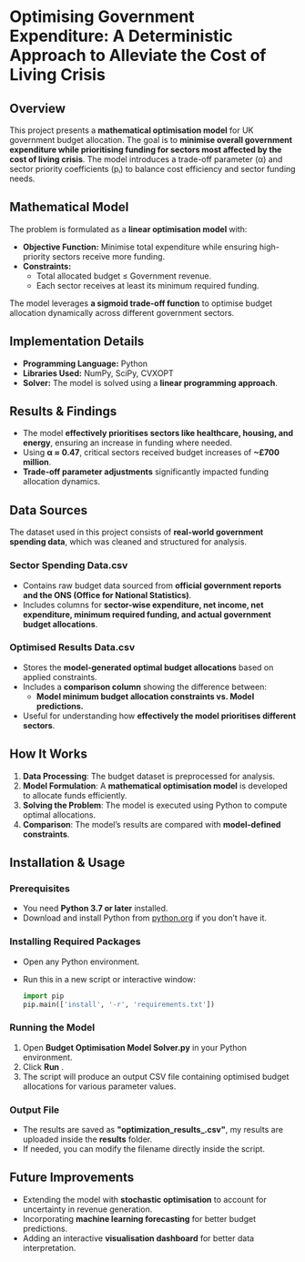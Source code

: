 # Optimising Government Expenditure: A Deterministic Approach to Alleviate the Cost of Living Crisis

## Overview
This project presents a **mathematical optimisation model** for UK government budget allocation. The goal is to **minimise overall government expenditure while prioritising funding for sectors most affected by the cost of living crisis**. The model introduces a trade-off parameter (α) and sector priority coefficients (pᵢ) to balance cost efficiency and sector funding needs.

## Mathematical Model
The problem is formulated as a **linear optimisation model** with:
- **Objective Function:** Minimise total expenditure while ensuring high-priority sectors receive more funding.
- **Constraints:**
  - Total allocated budget ≤ Government revenue.
  - Each sector receives at least its minimum required funding.

The model leverages **a sigmoid trade-off function** to optimise budget allocation dynamically across different government sectors.

## Implementation Details
- **Programming Language:** Python
- **Libraries Used:** NumPy, SciPy, CVXOPT
- **Solver:** The model is solved using a **linear programming approach**.

## Results & Findings
- The model **effectively prioritises sectors like healthcare, housing, and energy**, ensuring an increase in funding where needed.
- Using **α ≈ 0.47**, critical sectors received budget increases of **~£700 million**.
- **Trade-off parameter adjustments** significantly impacted funding allocation dynamics.

## Data Sources
The dataset used in this project consists of **real-world government spending data**, which was cleaned and structured for analysis.

### **Sector Spending Data.csv**
- Contains raw budget data sourced from **official government reports and the ONS (Office for National Statistics)**.
- Includes columns for **sector-wise expenditure, net income, net expenditure, minimum required funding, and actual government budget allocations**.

### **Optimised Results Data.csv**
- Stores the **model-generated optimal budget allocations** based on applied constraints.
- Includes a **comparison column** showing the difference between:
  - **Model minimum budget allocation constraints vs. Model predictions.**
- Useful for understanding how **effectively the model prioritises different sectors**.

## How It Works
1. **Data Processing**: The budget dataset is preprocessed for analysis.
2. **Model Formulation**: A **mathematical optimisation model** is developed to allocate funds efficiently.
3. **Solving the Problem**: The model is executed using Python to compute optimal allocations.
4. **Comparison**: The model’s results are compared with **model-defined constraints**.

## Installation & Usage

### Prerequisites
- You need **Python 3.7 or later** installed.
- Download and install Python from [python.org](https://www.python.org/downloads/) if you don’t have it.

### Installing Required Packages
- Open any Python environment.
- Run this in a new script or interactive window:

  ```python
  import pip
  pip.main(['install', '-r', 'requirements.txt'])
  ```
### Running the Model
1. Open **Budget Optimisation Model Solver.py** in your Python environment.
2. Click **Run** .
3. The script will produce an output CSV file containing optimised budget allocations for various parameter values.

### Output File
- The results are saved as **"optimization_results_<timestamp>.csv"**, my results are uploaded inside the **results** folder.
- If needed, you can modify the filename directly inside the script.

## Future Improvements
- Extending the model with **stochastic optimisation** to account for uncertainty in revenue generation.
- Incorporating **machine learning forecasting** for better budget predictions.
- Adding an interactive **visualisation dashboard** for better data interpretation.
